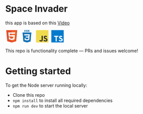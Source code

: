# Space Invader
this app is based on this [Video](https://www.youtube.com/watch?v=MCVU0w73uKI)
<div>
  <img src="https://github.com/devicons/devicon/blob/master/icons/html5/html5-original.svg" title="HTML5" alt="HTML" width="40" height="40"/>&nbsp;
  <img src="https://github.com/devicons/devicon/blob/master/icons/css3/css3-plain-wordmark.svg"  title="CSS3" alt="CSS" width="40" height="40"/>&nbsp;
  <img src="https://github.com/devicons/devicon/blob/master/icons/javascript/javascript-original.svg" title="JavaScript" alt="JavaScript" width="40" height="40"/>&nbsp;
  <img src="https://github.com/devicons/devicon/blob/master/icons/typescript/typescript-original.svg" title="TypeScript" alt="TypeScript" width="40" height="40"/>&nbsp;
</div>

This repo is functionality complete — PRs and issues welcome!

# Getting started

To get the Node server running locally:

- Clone this repo
- `npm install` to install all required dependencies
- `npm run dev` to start the local server
